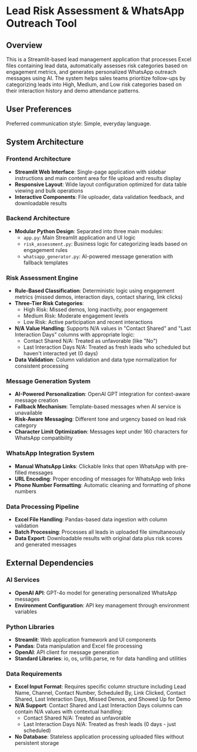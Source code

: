 # Lead Risk Assessment & WhatsApp Outreach Tool

## Overview

This is a Streamlit-based lead management application that processes Excel files containing lead data, automatically assesses risk categories based on engagement metrics, and generates personalized WhatsApp outreach messages using AI. The system helps sales teams prioritize follow-ups by categorizing leads into High, Medium, and Low risk categories based on their interaction history and demo attendance patterns.

## User Preferences

Preferred communication style: Simple, everyday language.

## System Architecture

### Frontend Architecture
- **Streamlit Web Interface**: Single-page application with sidebar instructions and main content area for file upload and results display
- **Responsive Layout**: Wide layout configuration optimized for data table viewing and bulk operations
- **Interactive Components**: File uploader, data validation feedback, and downloadable results

### Backend Architecture
- **Modular Python Design**: Separated into three main modules:
  - `app.py`: Main Streamlit application and UI logic
  - `risk_assessment.py`: Business logic for categorizing leads based on engagement rules
  - `whatsapp_generator.py`: AI-powered message generation with fallback templates

### Risk Assessment Engine
- **Rule-Based Classification**: Deterministic logic using engagement metrics (missed demos, interaction days, contact sharing, link clicks)
- **Three-Tier Risk Categories**: 
  - High Risk: Missed demos, long inactivity, poor engagement
  - Medium Risk: Moderate engagement levels
  - Low Risk: Active participation and recent interactions
- **N/A Value Handling**: Supports N/A values in "Contact Shared" and "Last Interaction Days" columns with appropriate logic:
  - Contact Shared N/A: Treated as unfavorable (like "No")
  - Last Interaction Days N/A: Treated as fresh leads who scheduled but haven't interacted yet (0 days)
- **Data Validation**: Column validation and data type normalization for consistent processing

### Message Generation System
- **AI-Powered Personalization**: OpenAI GPT integration for context-aware message creation
- **Fallback Mechanism**: Template-based messages when AI service is unavailable
- **Risk-Aware Messaging**: Different tone and urgency based on lead risk category
- **Character Limit Optimization**: Messages kept under 160 characters for WhatsApp compatibility

### WhatsApp Integration System
- **Manual WhatsApp Links**: Clickable links that open WhatsApp with pre-filled messages
- **URL Encoding**: Proper encoding of messages for WhatsApp web links
- **Phone Number Formatting**: Automatic cleaning and formatting of phone numbers

### Data Processing Pipeline
- **Excel File Handling**: Pandas-based data ingestion with column validation
- **Batch Processing**: Processes all leads in uploaded file simultaneously
- **Data Export**: Downloadable results with original data plus risk scores and generated messages

## External Dependencies

### AI Services
- **OpenAI API**: GPT-4o model for generating personalized WhatsApp messages
- **Environment Configuration**: API key management through environment variables

### Python Libraries
- **Streamlit**: Web application framework and UI components
- **Pandas**: Data manipulation and Excel file processing
- **OpenAI**: API client for message generation
- **Standard Libraries**: io, os, urllib.parse, re for data handling and utilities

### Data Requirements
- **Excel Input Format**: Requires specific column structure including Lead Name, Channel, Contact Number, Scheduled By, Link Clicked, Contact Shared, Last Interaction Days, Missed Demos, and Showed Up for Demo
- **N/A Support**: Contact Shared and Last Interaction Days columns can contain N/A values with contextual handling:
  - Contact Shared N/A: Treated as unfavorable
  - Last Interaction Days N/A: Treated as fresh leads (0 days - just scheduled)
- **No Database**: Stateless application processing uploaded files without persistent storage